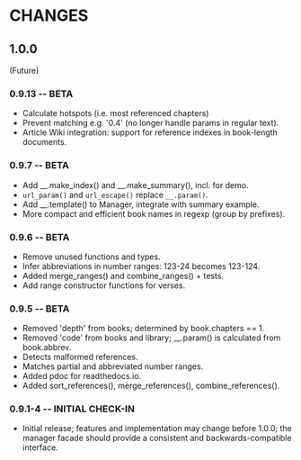 # CHANGES

## 1.0.0

(Future)

### 0.9.13 -- BETA

* Calculate hotspots (i.e. most referenced chapters)
* Prevent matching e.g. '0.4' (no longer handle params in regular text). 
* Article Wiki integration: support for reference indexes in book-length documents.

### 0.9.7 -- BETA

* Add __.make_index() and __.make_summary(), incl. for demo.
* `url_param()` and `url_escape()` replace `__.param()`.
* Add __.template() to Manager, integrate with summary example.
* More compact and efficient book names in regexp (group by prefixes).

### 0.9.6 -- BETA

* Remove unused functions and types.
* Infer abbreviations in number ranges: 123-24 becomes 123-124.
* Added merge_ranges() and combine_ranges() + tests.
* Add range constructor functions for verses.

### 0.9.5 -- BETA

* Removed 'depth' from books; determined by book.chapters == 1.
* Removed 'code' from books and library; __.param() is calculated 
    from book.abbrev.
* Detects malformed references.
* Matches partial and abbreviated number ranges.
* Added pdoc for readthedocs.io.
* Added sort_references(), merge_references(), combine_references().

### 0.9.1-4 -- INITIAL CHECK-IN

* Initial release; features and implementation may change before 1.0.0; the
  manager facade should provide a consistent and backwards-compatible
  interface.
